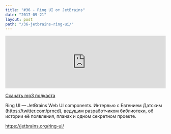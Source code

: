 ```yaml
---
title: "#36 - Ring UI от JetBrains"
date: "2017-09-21"
layout: post
path: "/36-jetbrains-ring-ui/"
---
```


<iframe width="100%" height="166" scrolling="no" frameborder="no" src="https://w.soundcloud.com/player/?url=https%3A//api.soundcloud.com/tracks/343354768&amp;color=%23ff5500&amp;auto_play=false&amp;hide_related=false&amp;show_comments=true&amp;show_user=true&amp;show_reposts=false"></iframe>

<a href="https://5minreact.podster.fm/36/download/audio.mp3?download=yes&media=file"><i class="fa fa-download"></i> Скачать mp3 подкаста</a>

Ring UI — JetBrains Web UI components. Интервью с Евгением Датским (https://twitter.com/prncd), ведущим разработчиком библиотеки, об истории её появления, планах и одном секретном проекте.

https://jetbrains.org/ring-ui/